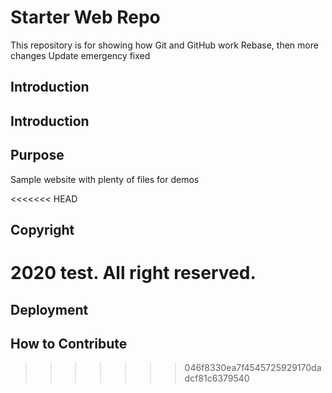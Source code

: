 # Starter Web Repo

This repository is for showing how Git and GitHub work
Rebase, then more changes
Update emergency fixed

## Introduction

## Introduction

## Purpose

Sample website with plenty of files for demos

<<<<<<< HEAD
## Copyright

2020 test. All right reserved.
=======
## Deployment

## How to Contribute
>>>>>>> 046f8330ea7f4545725929170dadcf81c6379540
